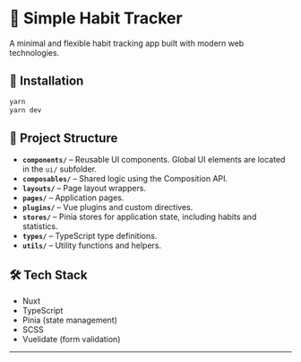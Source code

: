 # 🧠 Simple Habit Tracker

A minimal and flexible habit tracking app built with modern web technologies.

## 🚀 Installation

```bash
yarn
yarn dev
```

## 📁 Project Structure

-   **`components/`** – Reusable UI components. Global UI elements are located in the `ui/` subfolder.
-   **`composables/`** – Shared logic using the Composition API.
-   **`layouts/`** – Page layout wrappers.
-   **`pages/`** – Application pages.
-   **`plugins/`** – Vue plugins and custom directives.
-   **`stores/`** – Pinia stores for application state, including habits and statistics.
-   **`types/`** – TypeScript type definitions.
-   **`utils/`** – Utility functions and helpers.

## 🛠️ Tech Stack

-   Nuxt
-   TypeScript
-   Pinia (state management)
-   SCSS
-   Vuelidate (form validation)

---
